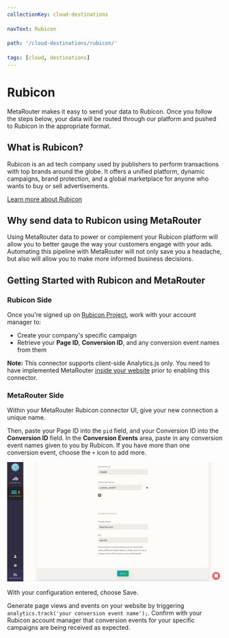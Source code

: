 ```yaml
---
collectionKey: cloud-destinations

navText: Rubicon

path: '/cloud-destinations/rubicon/'

tags: [cloud, destinations]
---
```


# Rubicon

MetaRouter makes it easy to send your data to Rubicon. Once you follow the steps below, your data will be routed through our platform and pushed to Rubicon in the appropriate format.

## What is Rubicon?

Rubicon is an ad tech company used by publishers to perform transactions with top brands around the globe. It offers a unified platform, dynamic campaigns, brand protection, and a global marketplace for anyone who wants to buy or sell advertisements.

[Learn more about Rubicon](http://rubiconproject.com/)

## Why send data to Rubicon using MetaRouter

Using MetaRouter data to power or complement your Rubicon platform will allow you to better gauge the way your customers engage with your ads. Automating this pipeline with MetaRouter will not only save you a headache, but also will allow you to make more informed business decisions.

## Getting Started with Rubicon and MetaRouter

### Rubicon Side

Once you're signed up on [Rubicon Project](http://rubiconproject.com/), work with your account manager to:

- Create your company's specific campaign
- Retrieve your **Page ID**, **Conversion ID**, and any conversion event names from them

**Note:** This connector supports client-side Analytics.js only. You need to have implemented MetaRouter [inside your website](/sources/analytics-js/) prior to enabling this connector.

### MetaRouter Side

Within your MetaRouter Rubicon connector UI, give your new connection a unique name.

Then, paste your Page ID into the `pid` field, and your Conversion ID into the **Conversion ID** field. In the **Conversion Events** area, paste in any conversion event names given to you by Rubicon. If you have more than one conversion event, choose the `+` icon to add more.

![rubicon1](/images/rubicon1v2.png)

With your configuration entered, choose Save.

Generate page views and events on your website by triggering `analytics.track('your conversion event name');`. Confirm with your Rubicon account manager that conversion events for your specific campaigns are being received as expected.
